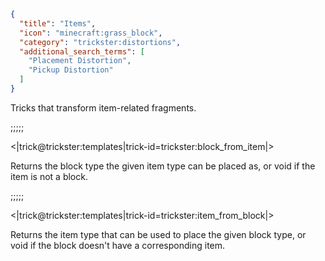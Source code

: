 ```json
{
  "title": "Items",
  "icon": "minecraft:grass_block",
  "category": "trickster:distortions",
  "additional_search_terms": [
    "Placement Distortion",
    "Pickup Distortion"
  ]
}
```

Tricks that transform item-related fragments.

;;;;;

<|trick@trickster:templates|trick-id=trickster:block_from_item|>

Returns the block type the given item type can be placed as, or void if the item is not a block.

;;;;;

<|trick@trickster:templates|trick-id=trickster:item_from_block|>

Returns the item type that can be used to place the given block type,
or void if the block doesn't have a corresponding item.
